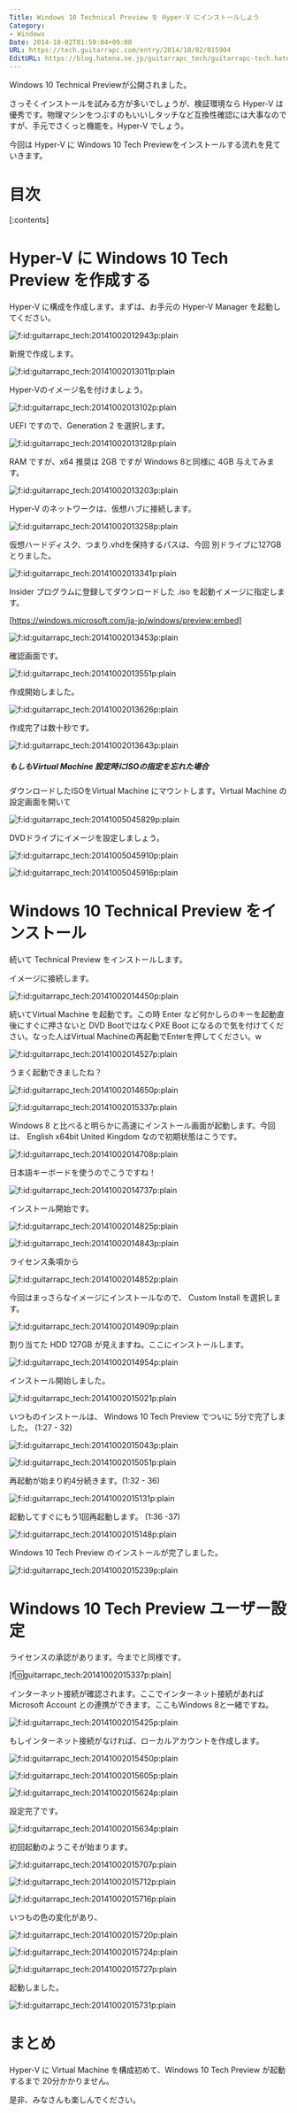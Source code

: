 ```yaml
---
Title: Windows 10 Technical Preview を Hyper-V にインストールしよう
Category:
- Windows
Date: 2014-10-02T01:59:04+09:00
URL: https://tech.guitarrapc.com/entry/2014/10/02/015904
EditURL: https://blog.hatena.ne.jp/guitarrapc_tech/guitarrapc-tech.hatenablog.com/atom/entry/8454420450066791950
---
```


Windows 10 Technical Previewが公開されました。

さっそくインストールを試みる方が多いでしょうが、検証環境なら Hyper-V は優秀です。物理マシンをつぶすのもいいしタッチなど互換性確認には大事なのですが、手元でさくっと機能を。Hyper-V でしょう。

今回は Hyper-V に Windows 10 Tech Previewをインストールする流れを見ていきます。

# 目次

[:contents]

# Hyper-V に Windows 10 Tech Preview を作成する

Hyper-V に構成を作成します。まずは、お手元の Hyper-V Manager を起動してください。

<p><span itemscope itemtype="https://schema.org/Photograph"><img src="https://cdn-ak.f.st-hatena.com/images/fotolife/g/guitarrapc_tech/20141002/20141002012943.png" alt="f:id:guitarrapc_tech:20141002012943p:plain" title="f:id:guitarrapc_tech:20141002012943p:plain" class="hatena-fotolife" itemprop="image"></span></p>

新規で作成します。

<p><span itemscope itemtype="https://schema.org/Photograph"><img src="https://cdn-ak.f.st-hatena.com/images/fotolife/g/guitarrapc_tech/20141002/20141002013011.png" alt="f:id:guitarrapc_tech:20141002013011p:plain" title="f:id:guitarrapc_tech:20141002013011p:plain" class="hatena-fotolife" itemprop="image"></span></p>

Hyper-Vのイメージ名を付けましょう。

<p><span itemscope itemtype="https://schema.org/Photograph"><img src="https://cdn-ak.f.st-hatena.com/images/fotolife/g/guitarrapc_tech/20141002/20141002013102.png" alt="f:id:guitarrapc_tech:20141002013102p:plain" title="f:id:guitarrapc_tech:20141002013102p:plain" class="hatena-fotolife" itemprop="image"></span></p>

UEFI ですので、Generation 2 を選択します。

<p><span itemscope itemtype="https://schema.org/Photograph"><img src="https://cdn-ak.f.st-hatena.com/images/fotolife/g/guitarrapc_tech/20141002/20141002013128.png" alt="f:id:guitarrapc_tech:20141002013128p:plain" title="f:id:guitarrapc_tech:20141002013128p:plain" class="hatena-fotolife" itemprop="image"></span></p>

RAM ですが、x64 推奨は 2GB ですが Windows 8と同様に 4GB 与えてみます。

<p><span itemscope itemtype="https://schema.org/Photograph"><img src="https://cdn-ak.f.st-hatena.com/images/fotolife/g/guitarrapc_tech/20141002/20141002013203.png" alt="f:id:guitarrapc_tech:20141002013203p:plain" title="f:id:guitarrapc_tech:20141002013203p:plain" class="hatena-fotolife" itemprop="image"></span></p>

Hyper-V のネットワークは、仮想ハブに接続します。

<p><span itemscope itemtype="https://schema.org/Photograph"><img src="https://cdn-ak.f.st-hatena.com/images/fotolife/g/guitarrapc_tech/20141002/20141002013258.png" alt="f:id:guitarrapc_tech:20141002013258p:plain" title="f:id:guitarrapc_tech:20141002013258p:plain" class="hatena-fotolife" itemprop="image"></span></p>

仮想ハードディスク、つまり.vhdを保持するパスは、今回 別ドライブに127GBとりました。

<p><span itemscope itemtype="https://schema.org/Photograph"><img src="https://cdn-ak.f.st-hatena.com/images/fotolife/g/guitarrapc_tech/20141002/20141002013341.png" alt="f:id:guitarrapc_tech:20141002013341p:plain" title="f:id:guitarrapc_tech:20141002013341p:plain" class="hatena-fotolife" itemprop="image"></span></p>

Insider プログラムに登録してダウンロードした .iso を起動イメージに指定します。


[https://windows.microsoft.com/ja-jp/windows/preview:embed]

<p><span itemscope itemtype="https://schema.org/Photograph"><img src="https://cdn-ak.f.st-hatena.com/images/fotolife/g/guitarrapc_tech/20141002/20141002013453.png" alt="f:id:guitarrapc_tech:20141002013453p:plain" title="f:id:guitarrapc_tech:20141002013453p:plain" class="hatena-fotolife" itemprop="image"></span></p>

確認画面です。

<p><span itemscope itemtype="https://schema.org/Photograph"><img src="https://cdn-ak.f.st-hatena.com/images/fotolife/g/guitarrapc_tech/20141002/20141002013551.png" alt="f:id:guitarrapc_tech:20141002013551p:plain" title="f:id:guitarrapc_tech:20141002013551p:plain" class="hatena-fotolife" itemprop="image"></span></p>

作成開始しました。

<p><span itemscope itemtype="https://schema.org/Photograph"><img src="https://cdn-ak.f.st-hatena.com/images/fotolife/g/guitarrapc_tech/20141002/20141002013626.png" alt="f:id:guitarrapc_tech:20141002013626p:plain" title="f:id:guitarrapc_tech:20141002013626p:plain" class="hatena-fotolife" itemprop="image"></span></p>

作成完了は数十秒です。

<p><span itemscope itemtype="https://schema.org/Photograph"><img src="https://cdn-ak.f.st-hatena.com/images/fotolife/g/guitarrapc_tech/20141002/20141002013643.png" alt="f:id:guitarrapc_tech:20141002013643p:plain" title="f:id:guitarrapc_tech:20141002013643p:plain" class="hatena-fotolife" itemprop="image"></span></p>

##### もしもVirtual Machine 設定時にISOの指定を忘れた場合

ダウンロードしたISOをVirtual Machine にマウントします。Virtual Machine の設定画面を開いて

<p><span itemscope itemtype="https://schema.org/Photograph"><img src="https://cdn-ak.f.st-hatena.com/images/fotolife/g/guitarrapc_tech/20141005/20141005045829.png" alt="f:id:guitarrapc_tech:20141005045829p:plain" title="f:id:guitarrapc_tech:20141005045829p:plain" class="hatena-fotolife" itemprop="image"></span></p>

DVDドライブにイメージを設定しましょう。

<p><span itemscope itemtype="https://schema.org/Photograph"><img src="https://cdn-ak.f.st-hatena.com/images/fotolife/g/guitarrapc_tech/20141005/20141005045910.png" alt="f:id:guitarrapc_tech:20141005045910p:plain" title="f:id:guitarrapc_tech:20141005045910p:plain" class="hatena-fotolife" itemprop="image"></span></p>

<p><span itemscope itemtype="https://schema.org/Photograph"><img src="https://cdn-ak.f.st-hatena.com/images/fotolife/g/guitarrapc_tech/20141005/20141005045916.png" alt="f:id:guitarrapc_tech:20141005045916p:plain" title="f:id:guitarrapc_tech:20141005045916p:plain" class="hatena-fotolife" itemprop="image"></span></p>


# Windows 10 Technical Preview をインストール

続いて Technical Preview をインストールします。

イメージに接続します。

<p><span itemscope itemtype="https://schema.org/Photograph"><img src="https://cdn-ak.f.st-hatena.com/images/fotolife/g/guitarrapc_tech/20141002/20141002014450.png" alt="f:id:guitarrapc_tech:20141002014450p:plain" title="f:id:guitarrapc_tech:20141002014450p:plain" class="hatena-fotolife" itemprop="image"></span></p>

続いてVirtual Machine を起動です。この時 Enter など何かしらのキーを起動直後にすぐに押さないと DVD BootではなくPXE Boot になるので気を付けてください。なった人はVirtual Machineの再起動でEnterを押してください。w

<p><span itemscope itemtype="https://schema.org/Photograph"><img src="https://cdn-ak.f.st-hatena.com/images/fotolife/g/guitarrapc_tech/20141002/20141002014527.png" alt="f:id:guitarrapc_tech:20141002014527p:plain" title="f:id:guitarrapc_tech:20141002014527p:plain" class="hatena-fotolife" itemprop="image"></span></p>

うまく起動できましたね？

<p><span itemscope itemtype="https://schema.org/Photograph"><img src="https://cdn-ak.f.st-hatena.com/images/fotolife/g/guitarrapc_tech/20141002/20141002014650.png" alt="f:id:guitarrapc_tech:20141002014650p:plain" title="f:id:guitarrapc_tech:20141002014650p:plain" class="hatena-fotolife" itemprop="image"></span></p><p><span itemscope itemtype="https://schema.org/Photograph"><img src="https://cdn-ak.f.st-hatena.com/images/fotolife/g/guitarrapc_tech/20141002/20141002015337.png" alt="f:id:guitarrapc_tech:20141002015337p:plain" title="f:id:guitarrapc_tech:20141002015337p:plain" class="hatena-fotolife" itemprop="image"></span></p>


Windows 8 と比べると明らかに高速にインストール画面が起動します。今回は、 English x64bit United Kingdom なので初期状態はこうです。

<p><span itemscope itemtype="https://schema.org/Photograph"><img src="https://cdn-ak.f.st-hatena.com/images/fotolife/g/guitarrapc_tech/20141002/20141002014708.png" alt="f:id:guitarrapc_tech:20141002014708p:plain" title="f:id:guitarrapc_tech:20141002014708p:plain" class="hatena-fotolife" itemprop="image"></span></p>

日本語キーボードを使うのでこうですね！

<p><span itemscope itemtype="https://schema.org/Photograph"><img src="https://cdn-ak.f.st-hatena.com/images/fotolife/g/guitarrapc_tech/20141002/20141002014737.png" alt="f:id:guitarrapc_tech:20141002014737p:plain" title="f:id:guitarrapc_tech:20141002014737p:plain" class="hatena-fotolife" itemprop="image"></span></p>

インストール開始です。

<p><span itemscope itemtype="https://schema.org/Photograph"><img src="https://cdn-ak.f.st-hatena.com/images/fotolife/g/guitarrapc_tech/20141002/20141002014825.png" alt="f:id:guitarrapc_tech:20141002014825p:plain" title="f:id:guitarrapc_tech:20141002014825p:plain" class="hatena-fotolife" itemprop="image"></span></p>

<p><span itemscope itemtype="https://schema.org/Photograph"><img src="https://cdn-ak.f.st-hatena.com/images/fotolife/g/guitarrapc_tech/20141002/20141002014843.png" alt="f:id:guitarrapc_tech:20141002014843p:plain" title="f:id:guitarrapc_tech:20141002014843p:plain" class="hatena-fotolife" itemprop="image"></span></p>

ライセンス条項から

<p><span itemscope itemtype="https://schema.org/Photograph"><img src="https://cdn-ak.f.st-hatena.com/images/fotolife/g/guitarrapc_tech/20141002/20141002014852.png" alt="f:id:guitarrapc_tech:20141002014852p:plain" title="f:id:guitarrapc_tech:20141002014852p:plain" class="hatena-fotolife" itemprop="image"></span></p>

今回はまっさらなイメージにインストールなので、 Custom Install を選択します。

<p><span itemscope itemtype="https://schema.org/Photograph"><img src="https://cdn-ak.f.st-hatena.com/images/fotolife/g/guitarrapc_tech/20141002/20141002014909.png" alt="f:id:guitarrapc_tech:20141002014909p:plain" title="f:id:guitarrapc_tech:20141002014909p:plain" class="hatena-fotolife" itemprop="image"></span></p>

割り当てた HDD 127GB が見えますね。ここにインストールします。

<p><span itemscope itemtype="https://schema.org/Photograph"><img src="https://cdn-ak.f.st-hatena.com/images/fotolife/g/guitarrapc_tech/20141002/20141002014954.png" alt="f:id:guitarrapc_tech:20141002014954p:plain" title="f:id:guitarrapc_tech:20141002014954p:plain" class="hatena-fotolife" itemprop="image"></span></p>

インストール開始しました。

<p><span itemscope itemtype="https://schema.org/Photograph"><img src="https://cdn-ak.f.st-hatena.com/images/fotolife/g/guitarrapc_tech/20141002/20141002015021.png" alt="f:id:guitarrapc_tech:20141002015021p:plain" title="f:id:guitarrapc_tech:20141002015021p:plain" class="hatena-fotolife" itemprop="image"></span></p>

いつものインストールは、 Windows 10 Tech Preview でついに 5分で完了しました。 (1:27 - 32)

<p><span itemscope itemtype="https://schema.org/Photograph"><img src="https://cdn-ak.f.st-hatena.com/images/fotolife/g/guitarrapc_tech/20141002/20141002015043.png" alt="f:id:guitarrapc_tech:20141002015043p:plain" title="f:id:guitarrapc_tech:20141002015043p:plain" class="hatena-fotolife" itemprop="image"></span></p>

<p><span itemscope itemtype="https://schema.org/Photograph"><img src="https://cdn-ak.f.st-hatena.com/images/fotolife/g/guitarrapc_tech/20141002/20141002015051.png" alt="f:id:guitarrapc_tech:20141002015051p:plain" title="f:id:guitarrapc_tech:20141002015051p:plain" class="hatena-fotolife" itemprop="image"></span></p>

再起動が始まり約4分続きます。(1:32 - 36)

<p><span itemscope itemtype="https://schema.org/Photograph"><img src="https://cdn-ak.f.st-hatena.com/images/fotolife/g/guitarrapc_tech/20141002/20141002015131.png" alt="f:id:guitarrapc_tech:20141002015131p:plain" title="f:id:guitarrapc_tech:20141002015131p:plain" class="hatena-fotolife" itemprop="image"></span></p>

起動してすぐにもう1回再起動します。 (1:36 -37)

<p><span itemscope itemtype="https://schema.org/Photograph"><img src="https://cdn-ak.f.st-hatena.com/images/fotolife/g/guitarrapc_tech/20141002/20141002015148.png" alt="f:id:guitarrapc_tech:20141002015148p:plain" title="f:id:guitarrapc_tech:20141002015148p:plain" class="hatena-fotolife" itemprop="image"></span></p>

Windows 10 Tech Preview のインストールが完了しました。

<p><span itemscope itemtype="https://schema.org/Photograph"><img src="https://cdn-ak.f.st-hatena.com/images/fotolife/g/guitarrapc_tech/20141002/20141002015239.png" alt="f:id:guitarrapc_tech:20141002015239p:plain" title="f:id:guitarrapc_tech:20141002015239p:plain" class="hatena-fotolife" itemprop="image"></span></p>

# Windows 10 Tech Preview ユーザー設定

ライセンスの承認があります。今までと同様です。

[f:id:guitarrapc_tech:20141002015337p:plain]

インターネット接続が確認されます。ここでインターネット接続があれば Microsoft Account との連携ができます。ここもWindows 8と一緒ですね。

<p><span itemscope itemtype="https://schema.org/Photograph"><img src="https://cdn-ak.f.st-hatena.com/images/fotolife/g/guitarrapc_tech/20141002/20141002015425.png" alt="f:id:guitarrapc_tech:20141002015425p:plain" title="f:id:guitarrapc_tech:20141002015425p:plain" class="hatena-fotolife" itemprop="image"></span></p>

もしインターネット接続がなければ、ローカルアカウントを作成します。

<p><span itemscope itemtype="https://schema.org/Photograph"><img src="https://cdn-ak.f.st-hatena.com/images/fotolife/g/guitarrapc_tech/20141002/20141002015450.png" alt="f:id:guitarrapc_tech:20141002015450p:plain" title="f:id:guitarrapc_tech:20141002015450p:plain" class="hatena-fotolife" itemprop="image"></span></p>

<p><span itemscope itemtype="https://schema.org/Photograph"><img src="https://cdn-ak.f.st-hatena.com/images/fotolife/g/guitarrapc_tech/20141002/20141002015605.png" alt="f:id:guitarrapc_tech:20141002015605p:plain" title="f:id:guitarrapc_tech:20141002015605p:plain" class="hatena-fotolife" itemprop="image"></span></p>

<p><span itemscope itemtype="https://schema.org/Photograph"><img src="https://cdn-ak.f.st-hatena.com/images/fotolife/g/guitarrapc_tech/20141002/20141002015624.png" alt="f:id:guitarrapc_tech:20141002015624p:plain" title="f:id:guitarrapc_tech:20141002015624p:plain" class="hatena-fotolife" itemprop="image"></span></p>

設定完了です。

<p><span itemscope itemtype="https://schema.org/Photograph"><img src="https://cdn-ak.f.st-hatena.com/images/fotolife/g/guitarrapc_tech/20141002/20141002015634.png" alt="f:id:guitarrapc_tech:20141002015634p:plain" title="f:id:guitarrapc_tech:20141002015634p:plain" class="hatena-fotolife" itemprop="image"></span></p>

初回起動のようこそが始まります。

<p><span itemscope itemtype="https://schema.org/Photograph"><img src="https://cdn-ak.f.st-hatena.com/images/fotolife/g/guitarrapc_tech/20141002/20141002015707.png" alt="f:id:guitarrapc_tech:20141002015707p:plain" title="f:id:guitarrapc_tech:20141002015707p:plain" class="hatena-fotolife" itemprop="image"></span></p>
<p><span itemscope itemtype="https://schema.org/Photograph"><img src="https://cdn-ak.f.st-hatena.com/images/fotolife/g/guitarrapc_tech/20141002/20141002015712.png" alt="f:id:guitarrapc_tech:20141002015712p:plain" title="f:id:guitarrapc_tech:20141002015712p:plain" class="hatena-fotolife" itemprop="image"></span></p>
<p><span itemscope itemtype="https://schema.org/Photograph"><img src="https://cdn-ak.f.st-hatena.com/images/fotolife/g/guitarrapc_tech/20141002/20141002015716.png" alt="f:id:guitarrapc_tech:20141002015716p:plain" title="f:id:guitarrapc_tech:20141002015716p:plain" class="hatena-fotolife" itemprop="image"></span></p>

いつもの色の変化があり、

<p><span itemscope itemtype="https://schema.org/Photograph"><img src="https://cdn-ak.f.st-hatena.com/images/fotolife/g/guitarrapc_tech/20141002/20141002015720.png" alt="f:id:guitarrapc_tech:20141002015720p:plain" title="f:id:guitarrapc_tech:20141002015720p:plain" class="hatena-fotolife" itemprop="image"></span></p>
<p><span itemscope itemtype="https://schema.org/Photograph"><img src="https://cdn-ak.f.st-hatena.com/images/fotolife/g/guitarrapc_tech/20141002/20141002015724.png" alt="f:id:guitarrapc_tech:20141002015724p:plain" title="f:id:guitarrapc_tech:20141002015724p:plain" class="hatena-fotolife" itemprop="image"></span></p>
<p><span itemscope itemtype="https://schema.org/Photograph"><img src="https://cdn-ak.f.st-hatena.com/images/fotolife/g/guitarrapc_tech/20141002/20141002015727.png" alt="f:id:guitarrapc_tech:20141002015727p:plain" title="f:id:guitarrapc_tech:20141002015727p:plain" class="hatena-fotolife" itemprop="image"></span></p>

起動しました。

<p><span itemscope itemtype="https://schema.org/Photograph"><img src="https://cdn-ak.f.st-hatena.com/images/fotolife/g/guitarrapc_tech/20141002/20141002015731.png" alt="f:id:guitarrapc_tech:20141002015731p:plain" title="f:id:guitarrapc_tech:20141002015731p:plain" class="hatena-fotolife" itemprop="image"></span></p>


# まとめ

Hyper-V に Virtual Machine を構成初めて、Windows 10 Tech Preview が起動するまで 20分かかりません。

是非、みなさんも楽しんでください。
